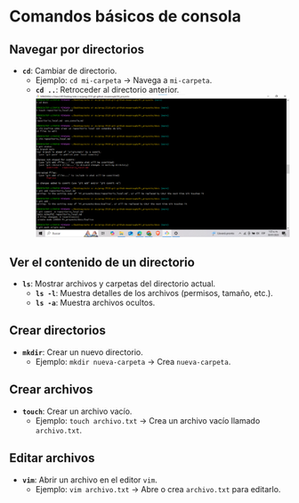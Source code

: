 # Comandos básicos de consola

## Navegar por directorios
- **`cd`**: Cambiar de directorio.
  - Ejemplo: `cd mi-carpeta` → Navega a `mi-carpeta`.
  - **`cd ..`**: Retroceder al directorio anterior.
  ![imagen](../imagen/Investigacion_de_como_crear_un_repositorio_local.png)

## Ver el contenido de un directorio
- **`ls`**: Mostrar archivos y carpetas del directorio actual.
  - **`ls -l`**: Muestra detalles de los archivos (permisos, tamaño, etc.).
  - **`ls -a`**: Muestra archivos ocultos.

## Crear directorios
- **`mkdir`**: Crear un nuevo directorio.
  - Ejemplo: `mkdir nueva-carpeta` → Crea `nueva-carpeta`.

## Crear archivos
- **`touch`**: Crear un archivo vacío.
  - Ejemplo: `touch archivo.txt` → Crea un archivo vacío llamado `archivo.txt`.

## Editar archivos
- **`vim`**: Abrir un archivo en el editor `vim`.
  - Ejemplo: `vim archivo.txt` → Abre o crea `archivo.txt` para editarlo.


